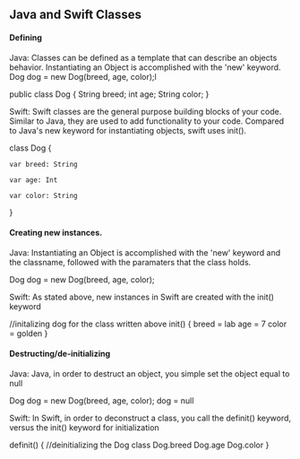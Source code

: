 ## Java and Swift Classes

#### Defining

Java: Classes can be defined as a template that can describe an objects behavior. Instantiating an Object is accomplished with the 'new' keyword. Dog dog = new Dog(breed, age, color);l

public class Dog {
   String breed;
   int age;
   String color;
}

Swift: Swift classes are the general purpose building blocks of your code. Similar to Java, they are used to add functionality to your code. Compared to Java's new keyword for instantiating objects, swift uses init().

class Dog { 

	var breed: String 
	
	var age: Int 
	
	var color: String 
	
}

#### Creating new instances.

Java: Instantiating an Object is accomplished with the 'new' keyword and the classname, followed with the paramaters that the class holds. 

Dog dog = new Dog(breed, age, color);

Swift: As stated above, new instances in Swift are created with the init() keyword

//initalizing dog for the class written above
init() {
	breed = lab
	age = 7
	color = golden
}

#### Destructing/de-initializing

Java: Java, in order to destruct an object, you simple set the object equal to null

Dog dog = new Dog(breed, age, color);
dog = null

Swift: In Swift, in order to deconstruct a class, you call the definit() keyword, versus the init() keyword for initialization

definit() { //deinitializing the Dog class
	Dog.breed
	Dog.age
	Dog.color
}
